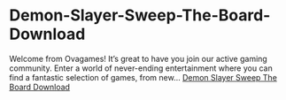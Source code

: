 # Demon-Slayer-Sweep-The-Board-Download
Welcome from Ovagames! It’s great to have you join our active gaming community. Enter a world of never-ending entertainment where you can find a fantastic selection of games, from new…
[Demon Slayer Sweep The Board Download
](https://ovagame.org/demon-slayer-sweep-the-board/)
